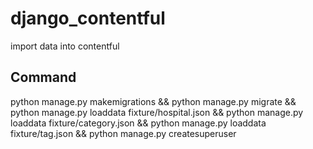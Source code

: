# django_contentful
import data into contentful

## Command
python manage.py makemigrations && python manage.py migrate && python manage.py loaddata fixture/hospital.json && python manage.py loaddata fixture/category.json && python manage.py loaddata fixture/tag.json && python manage.py createsuperuser

